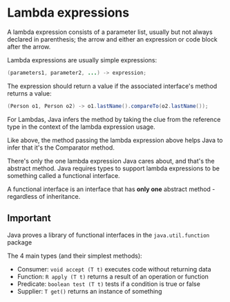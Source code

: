 # Lambda expressions

A lambda expression consists of a parameter list, usually but not always declared in parenthesis; the arrow and either an expression or code block after the arrow.

Lambda expressions are usually simple expressions:
```java
(parameters1, parameter2, ...) -> expression;
```

The expression should return a value if the associated interface's method returns a value:
```java
(Person o1, Person o2) -> o1.lastName().compareTo(o2.lastName());
```

For Lambdas, Java infers the method by taking the clue from the reference type in the context of the lambda expression usage.

Like above, the method passing the lambda expression above helps Java to infer that it's the Comparator method.

There's only the one lambda expression Java cares about, and that's the abstract method. Java requires types to support lambda expressions to be something called a functional interface.

A functional interface is an interface that has **only one** abstract method - regardless of inheritance.

## Important
Java proves a library of functional interfaces in the `java.util.function` package

The 4 main types (and their simplest methods):
- Consumer: `void accept (T t)` executes code without returning data
- Function: `R apply (T t)` returns a result of an operation or function
- Predicate: `boolean test (T t)` tests if a condition is true or false
- Supplier: `T get()` returns an instance of something